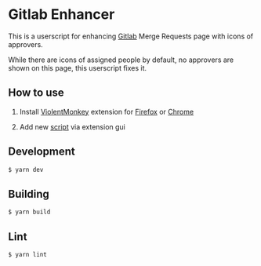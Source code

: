 # Gitlab Enhancer

This is a userscript for enhancing [Gitlab](gitlab.com) Merge Requests page with icons of approvers.

While there are icons of assigned people by default, no approvers are shown on this page, this userscript fixes it.

## How to use

1. Install [ViolentMonkey](https://violentmonkey.github.io/) extension for [Firefox](https://addons.mozilla.org/en-US/firefox/addon/violentmonkey/) or [Chrome](https://chrome.google.com/webstore/detail/violentmonkey/jinjaccalgkegednnccohejagnlnfdag)

2. Add new [script](https://github.com/soson/gitlab-merge-request-userscript/raw/master/dist/index.user.js) via extension gui

## Development

```sh
$ yarn dev
```

## Building

```sh
$ yarn build
```

## Lint

```sh
$ yarn lint
```
